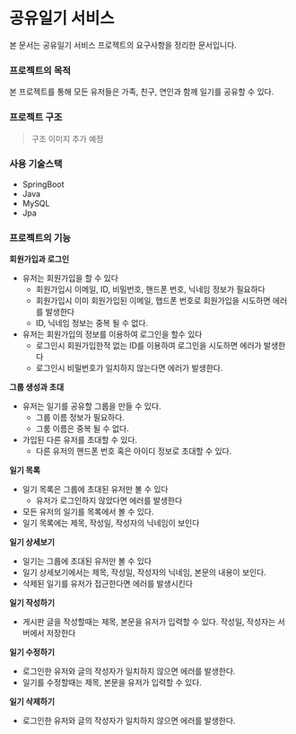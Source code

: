 # 공유일기 서비스

본 문서는 공유일기 서비스 프로젝트의 요구사항을 정리한 문서입니다.

### 프로젝트의 목적
본 프로젝트를 통해 모든 유저들은 가족, 친구, 연인과 함께 일기를 공유할 수 있다.

### 프로젝트 구조

> 구조 이미지 추가 예정


### 사용 기술스택
- SpringBoot
- Java
- MySQL
- Jpa

### 프로젝트의 기능
**회원가입과 로그인**

- 유저는 회원가입을 할 수 있다
    - 회원가입시 이메일, ID, 비밀번호, 핸드폰 번호, 닉네임 정보가 필요하다
    - 회원가입시 이미 회원가입된 이메일, 햅드폰 번호로 회원가입을 시도하면 에러를 발생한다
    - ID, 닉네임 정보는 중복 될 수 없다.
- 유저는 회원가입의 정보를 이용하여 로그인을 할수 있다
    - 로그인시 회원가입한적 없는 ID를 이용하여 로그인을 시도하면 에러가 발생한다
    - 로그인시 비밀번호가 일치하지 않는다면 에러가 발생한다.

**그룹 생성과 초대**

- 유저는 일기를 공유할 그룹을 만들 수 있다.   
  - 그룹 이름 정보가 필요하다.
  - 그룸 이름은 중복 될 수 없다.
- 가입된 다른 유저를 초대할 수 있다.
  - 다른 유저의 핸드폰 번호 혹은 아이디 정보로 초대할 수 있다.


**일기 목록**

- 일기 목록은 그룹에 초대된 유저만 볼 수 있다
    - 유저가 로그인하지 않았다면 에러를 발생한다
- 모든 유저의 일기를 목록에서 볼 수 있다.
- 일기 목록에는 제목, 작성일, 작성자의 닉네임이 보인다

**일기 상세보기**

- 일기는 그룹에 초대된 유저만 볼 수 있다
- 일기 상세보기에서는 제목, 작성일, 작성자의 닉네임, 본문의 내용이 보인다.
- 삭제된 일기를 유저가 접근한다면 에러를 발생시킨다

**일기 작성하기**

- 게시판 글을 작성할때는 제목, 본문을 유저가 입력할 수 있다. 작성일, 작성자는 서버에서 저장한다

**일기 수정하기**

- 로그인한 유저와 글의 작성자가 일치하지 않으면 에러를 발생한다.
- 일기를 수정할때는 제목, 본문을 유저가 입력할 수 있다.

**일기 삭제하기**

- 로그인한 유저와 글의 작성자가 일치하지 않으면 에러를 발생한다.

